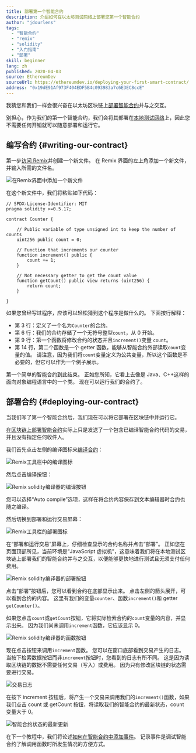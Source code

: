```yaml
---
title: 部署第一个智能合约
description: 介绍如何在以太坊测试网络上部署您第一个智能合约
author: "jdourlens"
tags:
  - "智能合约"
  - "remix"
  - "solidity"
  - "入门指南"
  - "部署"
skill: beginner
lang: zh
published: 2020-04-03
source: EthereumDev
sourceUrl: https://ethereumdev.io/deploying-your-first-smart-contract/
address: "0x19dE91Af973F404EDF5B4c093983a7c6E3EC8ccE"
---
```


我猜您和我们一样会很兴奋在以太坊区块链上[部署](/developers/docs/smart-contracts/deploying/)[智能合约](/developers/docs/smart-contracts/)并与之交互。

别担心，作为我们的第一个智能合约，我们会将其部署在[本地测试网络](/developers/docs/networks/)上，因此您不需要任何开销就可以随意部署和运行它。

## 编写合约 {#writing-our-contract}

第一步[访问 Remix](https://remix.ethereum.org/)并创建一个新文件。 在 Remix 界面的左上角添加一个新文件，并输入所需的文件名。

![在Remix界面中添加一个新文件](./remix.png)

在这个新文件中，我们将粘贴如下代码：

```solidity
// SPDX-License-Identifier: MIT
pragma solidity >=0.5.17;

contract Counter {

    // Public variable of type unsigned int to keep the number of counts
    uint256 public count = 0;

    // Function that increments our counter
    function increment() public {
        count += 1;
    }

    // Not necessary getter to get the count value
    function getCount() public view returns (uint256) {
        return count;
    }

}
```

如果您曾经写过程序，应该可以轻松猜到这个程序是做什么的。 下面按行解释：

- 第 3 行：定义了一个名为`Counter`的合约。
- 第 6 行：我们的合约存储了一个无符号整型`count`，从 0 开始。
- 第 9 行：第一个函数将修改合约的状态并且`increment()`变量 `count`。
- 第 14 行，第二个函数是一个 getter 函数，能够从智能合约外部读取`count`变量的值。 请注意，因为我们将`count`变量定义为公共变量，所以这个函数是不必要的，但它可以作为一个例子展示。

第一个简单的智能合约到此结束。 正如您所知，它看上去像是 Java、C++这样的面向对象编程语言中的一个类。 现在可以运行我们的合约了。

## 部署合约 {#deploying-our-contract}

当我们写了第一个智能合约后，我们现在可以将它部署在区块链中并运行它。

[在区块链上部署智能合约](/developers/docs/smart-contracts/deploying/)实际上只是发送了一个包含已编译智能合约代码的交易，并且没有指定任何收件人。

我们首先点击左侧的编译图标来[编译合约](/developers/docs/smart-contracts/compiling/)：

![Remix工具栏中的编译图标](./remix-compile-button.png)

然后点击编译按钮：

![Remix solidity编译器的编译按钮](./remix-compile.png)

您可以选择“Auto compile”选项，这样在将合约内容保存到文本编辑器时合约也随之编译。

然后切换到部署和运行交易屏幕：

![Remix工具栏的部署图标](./remix-deploy.png)

在“部署和运行交易”屏幕上，仔细检查显示的合约名称并点击“部署”。 正如您在页面顶部所见，当前环境是“JavaScript 虚拟机”，这意味着我们将在本地测试区块链上部署我们的智能合约并与之交互，以便能够更快地进行测试且无须支付任何费用。

![Remix solidity编译器的部署按钮](./remix-deploy-button.png)

点击“部署”按钮后，您可以看到合约在底部显示出来。 点击左侧的箭头展开，可以看到合约的内容。 这里有我们的变量`counter`、函数`increment()`和 getter `getCounter()`。

如果您点击`count`或`getCount`按钮，它将实际检索合约的`count`变量的内容，并显示出来。 因为我们尚未调用`increment`函数，它应该显示 0。

![Remix solidity编译器的函数按钮](./remix-function-button.png)

现在点击按钮来调用`increment`函数。 您可以在窗口底部看到交易产生的日志。 当按下检索数据按钮而非`increment`按钮时，您看到的日志有所不同。 这是因为读取区块链的数据不需要任何交易（写入）或费用。 因为只有修改区块链的状态需要进行交易。

![交易日志](./transaction-log.png)

在按下 increment 按钮后，将产生一个交易来调用我们的`increment()`函数，如果我们点击 count 或 getCount 按钮，将读取我们的智能合约的最新状态，count 变量大于 0。

![智能合约状态的最新更新](./updated-state.png)

在下一个教程中，我们将论述[如何在智能合约中添加事件](/developers/tutorials/logging-events-smart-contracts/)。 记录事件是调试智能合约了解调用函数时所发生情况的方便方式。
